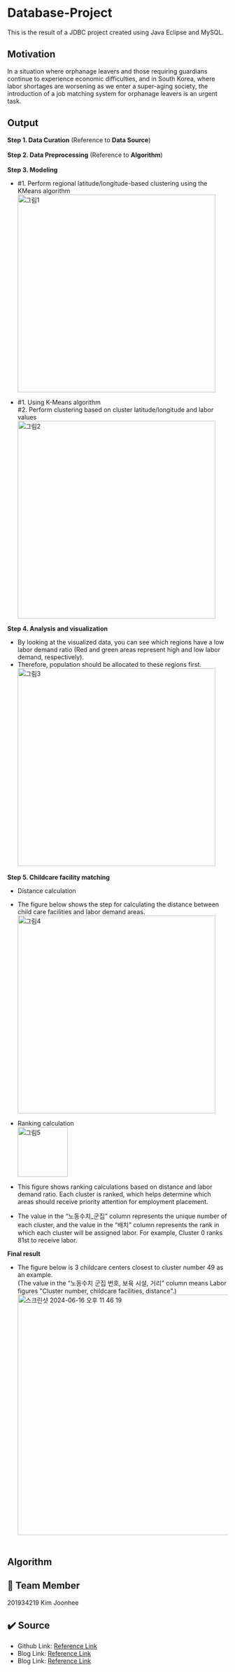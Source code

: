 # Database-Project
This is the result of a JDBC project created using Java Eclipse and MySQL.

## Motivation
In a situation where orphanage leavers and those requiring guardians continue to experience economic difficulties, and in South Korea, where labor shortages are worsening as we enter a super-aging society, the introduction of a job matching system for orphanage leavers is an urgent task.

## Output
**Step 1. Data Curation** (Reference to **Data Source**)</br></br>
**Step 2. Data Preprocessing** (Reference to **Algorithm**)</br></br>
**Step 3. Modeling** </br>

- #1. Perform regional latitude/longitude-based clustering using the KMeans algorithm </br>
<img width="452" alt="그림1" src="https://github.com/joon-hee-kim/ML-Driven-Optimization-of-Childcare-Allocation-and-Labor-Demand/assets/121689436/e458c6df-a820-48ad-9f52-195c60e54d0b"> </br>


- #1. Using K-Means algorithm </br>
#2. Perform clustering based on cluster latitude/longitude and labor values </br>
<img width="452" alt="그림2" src="https://github.com/joon-hee-kim/ML-Driven-Optimization-of-Childcare-Allocation-and-Labor-Demand/assets/121689436/548f621a-0517-4d71-92f3-43bf14cc9df1"> </br>


**Step 4. Analysis and visualization** </br>

- By looking at the visualized data, you can see which regions have a low labor demand ratio (Red and green areas represent high and low labor demand, respectively). </br>
- Therefore, population should be allocated to these regions first. </br>
<img width="452" alt="그림3" src="https://github.com/joon-hee-kim/ML-Driven-Optimization-of-Childcare-Allocation-and-Labor-Demand/assets/121689436/c426552d-7d74-4470-acc6-2920c49f1822"> </br>


**Step 5. Childcare facility matching**</br>

- Distance calculation </br>
- The figure below shows the step for calculating the distance between child care facilities and labor demand areas. </br>
<img width="452" alt="그림4" src="https://github.com/joon-hee-kim/ML-Driven-Optimization-of-Childcare-Allocation-and-Labor-Demand/assets/121689436/f06ae4bf-b01b-49f9-9dd0-64695f602ed1"> </br>


- Ranking calculation </br>
<img width="114" alt="그림5" src="https://github.com/joon-hee-kim/ML-Driven-Optimization-of-Childcare-Allocation-and-Labor-Demand/assets/121689436/a1a685b7-2896-48f6-a732-2b242eab4db5"> </br>
- This figure shows ranking calculations based on distance and labor demand ratio. Each cluster is ranked, which helps determine which areas should receive priority attention for employment placement. </br>
- The value in the “노동수치_군집” column represents the unique number of each cluster, and the value in the “배치” column represents the rank in which each cluster will be assigned labor. For example, Cluster 0 ranks 81st to receive labor. </br>


**Final result** </br>
- The figure below is 3 childcare centers closest to cluster number 49 as an example. </br>
(The value in the “노동수치 군집 번호, 보육 시설, 거리” column means Labor figures "Cluster number, childcare facilities, distance".) </br>
<img width="549" alt="스크린샷 2024-06-16 오후 11 46 19" src="https://github.com/joon-hee-kim/ML-Driven-Optimization-of-Childcare-Allocation-and-Labor-Demand/assets/121689436/2b81761b-e5da-42cd-b476-31cf0dd4408a"> </br></br>


## Algorithm


## 👥 Team Member

201934219 Kim Joonhee </br>

 
## ✔️ Source
* Github Link: [Reference Link](https://github.com/SongChiyoon/twitter/tree/master) </br>
* Blog Link: [Reference Link](https://bskwak.tistory.com/181) </br>
* Blog Link: [Reference Link](https://blog.naver.com/highkrs/220844554537) </br>
